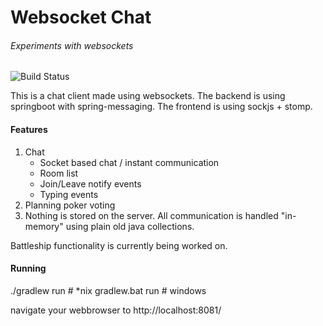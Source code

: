 # Websocket Chat
###### Experiments with websockets

![Build Status](https://api.travis-ci.org/gordolio/websocketChat.svg)

This is a chat client made using websockets. The backend is using springboot with spring-messaging. The frontend is using sockjs + stomp.

#### Features

1. Chat
   * Socket based chat / instant communication
   * Room list
   * Join/Leave notify events
   * Typing events
2. Planning poker voting
3. Nothing is stored on the server. All communication is handled "in-memory" using plain old java collections.

Battleship functionality is currently being worked on.

#### Running

./gradlew run     # *nix
gradlew.bat run   # windows

navigate your webbrowser to http://localhost:8081/
